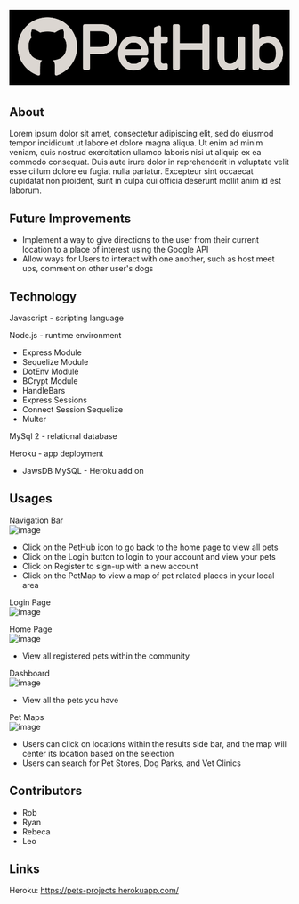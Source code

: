 <h1 align="center">
  <br>
  <a href="" rel="noopener">
  <img src="public/images/pethub-wb-33.png"></a>
  <br>
</h1>

## About

Lorem ipsum dolor sit amet, consectetur adipiscing elit, sed do eiusmod tempor incididunt ut labore et dolore magna aliqua. Ut enim ad minim veniam, quis nostrud exercitation ullamco laboris nisi ut aliquip ex ea commodo consequat. Duis aute irure dolor in reprehenderit in voluptate velit esse cillum dolore eu fugiat nulla pariatur. Excepteur sint occaecat cupidatat non proident, sunt in culpa qui officia deserunt mollit anim id est laborum.

## Future Improvements
- Implement a way to give directions to the user from their current location to a place of interest using the Google API
- Allow ways for Users to interact with one another, such as host meet ups, comment on other user's dogs

## Technology
Javascript - scripting language </br>

Node.js - runtime environment</br>
- Express Module</br>
- Sequelize Module</br>
- DotEnv Module</br>
- BCrypt Module</br>
- HandleBars</br>
- Express Sessions</br>
- Connect Session Sequelize
- Multer
    
MySql 2 - relational database</br>

Heroku - app deployment</br>
- JawsDB MySQL - Heroku add on</br>

## Usages
Navigation Bar </br>
![image](https://user-images.githubusercontent.com/101683611/185191834-a10fb73f-e9dc-4489-b00e-8134233430a8.png)
- Click on the PetHub icon to go back to the home page to view all pets
- Click on the Login button to login to your account and view your pets
- Click on Register to sign-up with a new account
- Click on the PetMap to view a map of pet related places in your local area 

Login Page </br>
![image](https://user-images.githubusercontent.com/101683611/185191762-09254714-e440-4389-ae2a-65811d61b1d9.png)

Home Page </br>
![image](https://user-images.githubusercontent.com/101683611/185192776-4237622e-7d91-4206-b69a-07d162152895.png)
- View all registered pets within the community

Dashboard </br>
![image](https://user-images.githubusercontent.com/101683611/185192363-8dd12510-0f13-469a-8523-e3283bf58967.png)
- View all the pets you have

Pet Maps</br>
![image](https://user-images.githubusercontent.com/101683611/185190347-c12084cd-605f-4ea7-a6c7-e756e7da2adc.png)
- Users can click on locations within the results side bar, and the map will center its location based on the selection
- Users can search for Pet Stores, Dog Parks, and Vet Clinics

## Contributors

* Rob
* Ryan
* Rebeca
* Leo

## Links

Heroku: https://pets-projects.herokuapp.com/
